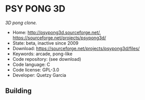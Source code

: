 # PSY PONG 3D

_3D pong clone._

- Home: http://psypong3d.sourceforge.net/, https://sourceforge.net/projects/psypong3d/
- State: beta, inactive since 2009
- Download: https://sourceforge.net/projects/psypong3d/files/
- Keywords: arcade, pong-like
- Code repository: (see download)
- Code language: C
- Code license: GPL-3.0
- Developer: Quetzy Garcia

## Building
